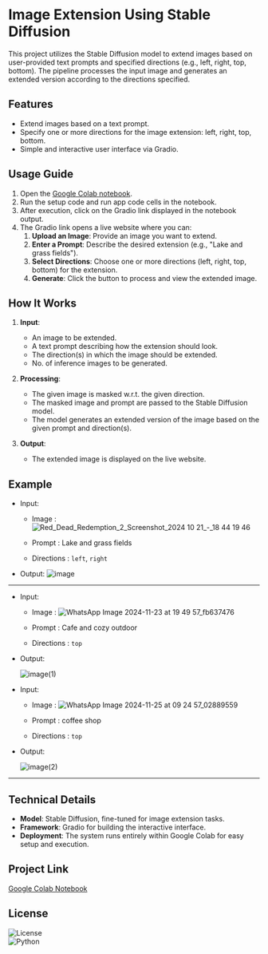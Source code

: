 # Image Extension Using Stable Diffusion

This project utilizes the Stable Diffusion model to extend images based on user-provided text prompts and specified directions (e.g., left, right, top, bottom). The pipeline processes the input image and generates an extended version according to the directions specified.

## Features
- Extend images based on a text prompt.
- Specify one or more directions for the image extension: left, right, top, bottom.
- Simple and interactive user interface via Gradio.


## Usage Guide
1. Open the [Google Colab notebook](<https://colab.research.google.com/drive/1_b1qeCJO_y6f0H5_76dyjx3UAONKR2rJ>).
2. Run the setup code and run app code cells in the notebook.
3. After execution, click on the Gradio link displayed in the notebook output.
4. The Gradio link opens a live website where you can:
    1. **Upload an Image**: Provide an image you want to extend.
    2. **Enter a Prompt**: Describe the desired extension (e.g., "Lake and grass fields").
    3. **Select Directions**: Choose one or more directions (left, right, top, bottom) for the extension.
    4. **Generate**: Click the button to process and view the extended image.

## How It Works
1. **Input**: 
   - An image to be extended.
   - A text prompt describing how the extension should look.
   - The direction(s) in which the image should be extended.
   - No. of inference images to be generated.

2. **Processing**:
    - The given image is masked w.r.t. the given direction.
    - The masked image and prompt are passed to the Stable Diffusion model.
    - The model generates an extended version of the image based on the given prompt and direction(s).

3. **Output**:
   - The extended image is displayed on the live website.


## Example
- Input: 
    - Image : ![Red_Dead_Redemption_2_Screenshot_2024 10 21_-_18 44 19 46](https://github.com/user-attachments/assets/b005efa6-4eeb-46e4-88ad-159eec70c0e9)

    - Prompt : Lake and grass fields
    - Directions : `left`, `right`
- Output: ![image](https://github.com/user-attachments/assets/c638d07a-39b7-467e-9b14-977cdc7917ca)
------
- Input: 
    - Image : ![WhatsApp Image 2024-11-23 at 19 49 57_fb637476](https://github.com/user-attachments/assets/e50dd3f9-ce13-4a2d-b4c8-d666cb6384ec)


    - Prompt : Cafe and cozy outdoor
    - Directions : `top`
- Output: 

  ![image(1)](https://github.com/user-attachments/assets/8603eb30-64ce-42e8-98e0-e803b27241f7)

- Input: 
    - Image : ![WhatsApp Image 2024-11-25 at 09 24 57_02889559](https://github.com/user-attachments/assets/92ce4002-6d09-4caf-8ac3-d9668e77eb08)


    - Prompt : coffee shop 
    - Directions : `top`
- Output: 

  ![image(2)](https://github.com/user-attachments/assets/93a640d0-ea4f-4ea0-9e22-834dccb7ed35)

------

## Technical Details
- **Model**: Stable Diffusion, fine-tuned for image extension tasks.
- **Framework**: Gradio for building the interactive interface.
- **Deployment**: The system runs entirely within Google Colab for easy setup and execution.

## Project Link
[Google Colab Notebook](https://colab.research.google.com/drive/1_b1qeCJO_y6f0H5_76dyjx3UAONKR2rJ)

## License
![License](https://img.shields.io/github/license/OSSML/Zero_shot_Image_Synthesis)  
![Python](https://img.shields.io/badge/python-3.11%2B-blue.svg)  

